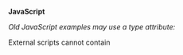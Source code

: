 **JavaScript**

_Old JavaScript examples may use a type attribute: <script type="text/javascript">.
The type attribute is not required. JavaScript is the default scripting language in HTML._

Scripts can be placed in the <body>, or in the <head> section of an HTML page, or in both.

_Placing scripts at the bottom of the <body> element improves the display speed, because script interpretation slows down the display._
  
External scripts are practical when the same code is used in many different web pages. JavaScript files have the file extension **.js.**
To use an external script, put the name of the script file in the src (source) attribute of a <script> tag:
  
_Example: <script src="myScript.js"></script>_

External scripts cannot contain <script> tags.
  
Placing scripts in external files has some advantages:
1) It separates HTML and code (versioning? )
2) It makes HTML and JavaScript easier to read and maintain (teamwork? debug? )
3) Cached JavaScript files can speed up page loads 

External scripts can be referenced with a **full URL** or with a **path relative** to the current web page.

JavaScript can "display" data in different ways:
1) Writing into an HTML element, using innerHTML.
To access an HTML element, JavaScript can use the **document.getElementById(id)**.innerHTML method. The **id attribute** defines the HTML element. The **innerHTML property** [defines the HTML content](https://www.w3schools.com/js/tryit.asp?filename=tryjs_output_dom).

2) Writing into the HTML output using document.write(). For testing purposes, it is convenient to use document.write(). **Using document.write() after an HTML document is loaded, [will delete all existing HTML](https://www.w3schools.com/js/tryit.asp?filename=tryjs_output_write_over)** 

3) Writing into an alert box, using window.alert().

4) Writing into the browser console, using console.log().

